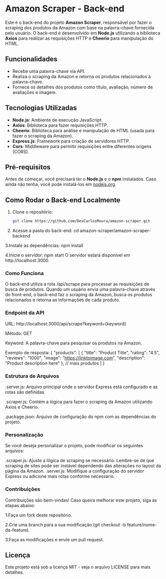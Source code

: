 # Amazon Scraper - Back-end

Este é o back-end do projeto **Amazon Scraper**, responsável por fazer o scraping dos produtos da Amazon com base na palavra-chave fornecida pelo usuário. O back-end é desenvolvido em **Node.js** utilizando a biblioteca **Axios** para realizar as requisições HTTP e **Cheerio** para manipulação do HTML.

## Funcionalidades

- Recebe uma palavra-chave via API.
- Realiza o scraping da Amazon e retorna os produtos relacionados à palavra-chave.
- Fornece os detalhes dos produtos como título, avaliação, número de avaliações e imagem.

## Tecnologias Utilizadas

- **Node.js**: Ambiente de execução JavaScript.
- **Axios**: Biblioteca para fazer requisições HTTP.
- **Cheerio**: Biblioteca para análise e manipulação de HTML (usada para fazer o scraping da Amazon).
- **Express.js**: Framework para criação de servidores HTTP.
- **Cors**: Middleware para permitir requisições entre diferentes origens (CORS).

## Pré-requisitos

Antes de começar, você precisará ter o **Node.js** e o **npm** instalados. Caso ainda não tenha, você pode instalá-los em [nodejs.org](https://nodejs.org/).

## Como Rodar o Back-end Localmente

1. Clone o repositório:

   ```bash
   git clone https://github.com/DevCarlosMoura/amazon-scraper.git
2. Acesse a pasta do back-end:
cd amazon-scraper/amazon-scraper-backend

3.Instale as dependências:
npm install

4.Inicie o servidor:
npm start
O servidor estará disponível em http://localhost:3000.

### Como Funciona
O back-end utiliza a rota /api/scrape para processar as requisições de busca de produtos. Quando um usuário envia uma palavra-chave através do front-end, o back-end faz o scraping da Amazon, busca os produtos relacionados e retorna as informações de cada produto.

### Endpoint da API
URL: http://localhost:3000/api/scrape?keyword={keyword}

Método: GET

Keyword: A palavra-chave para pesquisar os produtos na Amazon.

Exemplo de resposta:
{
  "products": [
    {
      "title": "Product Title",
      "rating": "4.5",
      "reviews": "1000",
      "image": "https://linktoimage.com",
      "description": "Product description here"
    },
    // mais produtos
  ]
}

### Estrutura de Arquivos
.server.js: Arquivo principal onde o servidor Express está configurado e as rotas são definidas.

.scraper.js: Contém a lógica para fazer o scraping da Amazon utilizando Axios e Cheerio.

.package.json: Arquivo de configuração do npm com as dependências do projeto.

### Personalização
Se você deseja personalizar o projeto, pode modificar os seguintes arquivos:

.scraper.js: Ajuste a lógica de scraping se necessário. Lembre-se de que scraping de sites pode ser instável dependendo das alterações no layout da página da Amazon.
.server.js: Modifique a configuração do servidor Express ou adicione mais rotas conforme necessário.

### Contribuições
Contribuições são bem-vindas! Caso queira melhorar este projeto, siga as etapas abaixo:

1.Faça um fork deste repositório.

2.Crie uma branch para a sua modificação (git checkout -b feature/nome-da-feature).

3.Faça as modificações e envie um pull request.

## Licença
Este projeto está sob a licença MIT - veja o arquivo LICENSE para mais detalhes.
